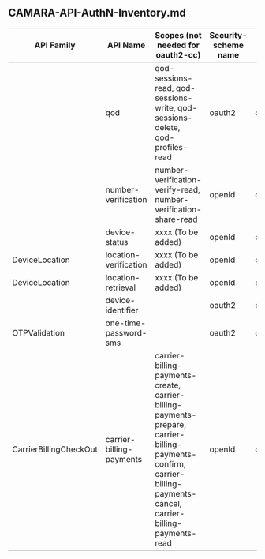 ## CAMARA-API-AuthN-Inventory.md

| API Family | API Name | Scopes (not needed for oauth2-cc) | Security-scheme name | Type | Recommended Flow |
| -------- | -------- | ------ | ------------- | ---- | ---- |
|| qod| qod-sessions-read, qod-sessions-write, qod-sessions-delete, qod-profiles-read |oauth2 | oauth2 | clientCredentials |
|| number-verification |number-verification-verify-read, number-verification-share-read | openId | openIdConnect | authorizationCode |
|| device-status |xxxx (To be added)| openId | openIdConnect | ciba |
| DeviceLocation | location-verification |xxxx (To be added)| openId | openIdConnect | ciba |
| DeviceLocation | location-retrieval |xxxx (To be added)| openId | openIdConnect | ciba |
|| device-identifier ||oauth2 | oauth2 | clientCredentials |
| OTPValidation | one-time-password-sms||oauth2 | oauth2 | clientCredentials |
|  CarrierBillingCheckOut| carrier-billing-payments| carrier-billing-payments-create, carrier-billing-payments-prepare, carrier-billing-payments-confirm, carrier-billing-payments-cancel, carrier-billing-payments-read | openId | openIdConnect | authorizationCode |



